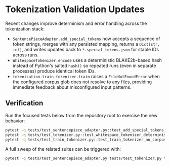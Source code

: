 # Tokenization Validation Updates

Recent changes improve determinism and error handling across the tokenization stack:

- `SentencePieceAdapter.add_special_tokens` now accepts a sequence of token strings, merges with any persisted mapping, returns a `Dict[str, int]`, and writes updates back to `*.special_tokens.json` for stable IDs across runs.
- `WhitespaceTokenizer.encode` uses a deterministic BLAKE2b-based hash instead of Python's salted `hash()` so repeated runs (even in separate processes) produce identical token IDs.
- `tokenization.train_tokenizer.train` raises a `FileNotFoundError` when the configured corpus glob does not resolve to any files, providing immediate feedback about misconfigured input patterns.

## Verification

Run the focused tests below from the repository root to exercise the new behavior:

```bash
pytest -q tests/test_sentencepiece_adapter.py::test_add_special_tokens_returns_mapping
pytest -q tests/test_tokenizer.py::test_whitespace_tokenizer_deterministic
pytest -q tests/test_train_tokenizer.py::test_train_tokenizer_no_corpus_raises
```
A full sweep of the related suites can be triggered with:

```bash
pytest -q tests/test_sentencepiece_adapter.py tests/test_tokenizer.py tests/test_train_tokenizer.py
```
